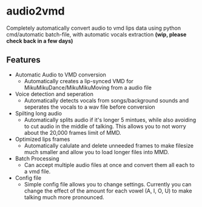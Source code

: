 # audio2vmd
Completely automatically convert audio to vmd lips data using python cmd/automatic batch-file, with automatic vocals extraction **(wip, please check back in a few days)**

## Features
- Automatic Audio to VMD conversion
  - Automatically creates a lip-synced VMD for MikuMikuDance/MikuMikuMoving from a audio file
- Voice detection and seperation
  - Automatically detects vocals from songs/background sounds and seperates the vocals to a wav file before conversion
- Spilting long audio
  - Automatically splits audio if it's longer 5 mintues, while also avoiding to cut audio in the middle of talking. This allows you to not worry about the 20,000 frames limit of MMD.
- Optimized lips frames
  - Automatically calulate and delete unneeded frames to make filesize much smaller and allow you to load longer files into MMD.
- Batch Processing
  - Can accept multiple audio files at once and convert them all each to a vmd file.
- Config file
  - Simple config file allows you to change settings. Currently you can change the effect of the amount for each vowel (A, I, O, U) to make talking much more pronounced.
 
